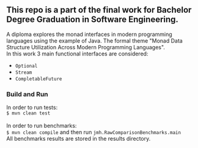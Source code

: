 ## This repo is a part of the final work for Bachelor Degree Graduation in Software Engineering. 
A diploma explores the monad interfaces in modern programming languages using the example of Java. The formal theme "Monad Data Structure Utilization Across Modern Programming Languages". \
In this work 3 main functional interfaces are considered:
- `Optional`
- `Stream`
- `CompletableFuture`
### Build and Run
In order to run tests: \
`$ mvn clean test` \
\
In order to run benchmarks: \
`$ mvn clean compile`  and then run `jmh.RawComparisonBenchmarks.main` \
All benchmarks results are stored in the results directory.